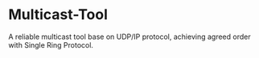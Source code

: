 # Multicast-Tool

A reliable multicast tool base on UDP/IP protocol, achieving agreed order with Single Ring Protocol.
